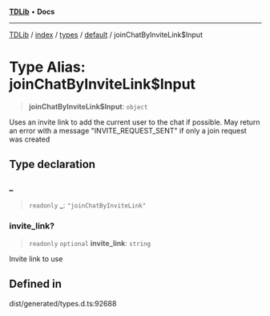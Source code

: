 [**TDLib**](../../../../../../README.md) • **Docs**

***

[TDLib](../../../../../../modules.md) / [index](../../../../../README.md) / [types](../../../README.md) / [default](../README.md) / joinChatByInviteLink$Input

# Type Alias: joinChatByInviteLink$Input

> **joinChatByInviteLink$Input**: `object`

Uses an invite link to add the current user to the chat if possible. May return an error with a message "INVITE_REQUEST_SENT" if only a join request was created

## Type declaration

### \_

> `readonly` **\_**: `"joinChatByInviteLink"`

### invite\_link?

> `readonly` `optional` **invite\_link**: `string`

Invite link to use

## Defined in

dist/generated/types.d.ts:92688
